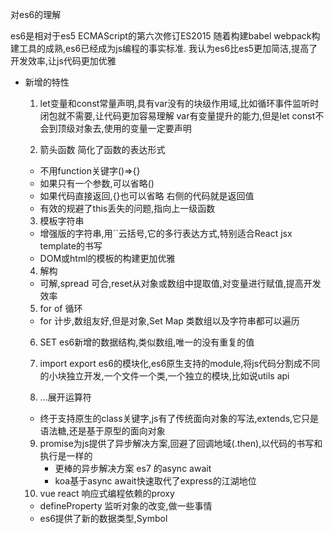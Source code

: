 对es6的理解

es6是相对于es5 ECMAScript的第六次修订ES2015
随着构建babel webpack构建工具的成熟,es6已经成为js编程的事实标准.
我认为es6比es5更加简洁,提高了开发效率,让js代码更加优雅

- 新增的特性
  1. let变量和const常量声明,具有var没有的块级作用域,比如循环事件监听时闭包就不需要,让代码更加容易理解
    var有变量提升的能力,但是let const不会到顶级对象去,使用的变量一定要声明

  2. 箭头函数
    简化了函数的表达形式
    - 不用function关键字()=>{}
    - 如果只有一个参数,可以省略()
    - 如果代码直接返回,{}也可以省略 右侧的代码就是返回值
    - 有效的规避了this丢失的问题,指向上一级函数

  3. 模板字符串
    - 增强版的字符串,用``云括号,它的多行表达方式,特别适合React jsx template的书写
    - DOM或html的模板的构建更加优雅

  4. 解构
    - 可解,spread 可合,reset从对象或数组中提取值,对变量进行赋值,提高开发效率

  5. for of 循环
    - for 计步,数组友好,但是对象,Set Map 类数组以及字符串都可以遍历

  6. SET es6新增的数据结构,类似数组,唯一的没有重复的值

  7. import export es6的模块化,es6原生支持的module,将js代码分割成不同的小块独立开发,一个文件一个类,一个独立的模块,比如说utils api

  8. ...展开运算符
    - 终于支持原生的class关键字,js有了传统面向对象的写法,extends,它只是语法糖,还是基于原型的面向对象

  9. promise为js提供了异步解决方案,回避了回调地域(.then),以代码的书写和执行是一样的
      - 更棒的异步解决方案 es7 的async await
      - koa基于async await快速取代了express的江湖地位
  10. vue react 响应式编程依赖的proxy
    - defineProperty 监听对象的改变,做一些事情
    - es6提供了新的数据类型,Symbol
